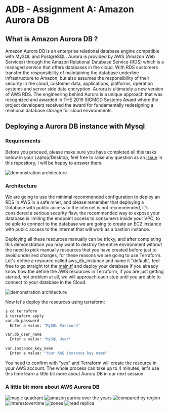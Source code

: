 # ADB - Assignment A: Amazon Aurora DB
## What is Amazon Aurora DB ?
Amazon Aurora DB is an enterprise relational database engine compatible with MySQL and PostgreSQL. Aurora is provided by AWS (Amazon Web Services) through the Amazon Relational Database Service (RDS) which is a managed service that offers databases in the cloud. With RDS customers transfer the responsibility of maintaining the database underline infrastructure to Amazon, but also assumes the responsibility of their security in the cloud, customer data, applications, platforms, operation systems and server side data encryption. Aurora is ultimately a new version of AWS RDS. The engineering behind Aurora is a unique approach that was recognized and awarded in THE 2019 SIGMOD Systems Award where the project developers received the award for fundamentally redesigning a relational database storage for cloud environments.

## Deploying a Aurora DB instance with Mysql

### Requirements

Before you proceed, please make sure you have completed all this tasks below in your Laptop/Desktop, feel free to raise any question as an [issue](#issue) in this repository, I will be happy to answer them. 

![demonstration architecture](img/requirements.png)

### Architecture
We are going to use the minimal recommended configuration to deploy an RDS in AWS in a safe mner, and please remember that deploying a Database with public access to the internet is not recommended, it's considered a serious security flaw, the recommended way to expose your database is limiting the endpoint access to consumers inside your VPC, to be able to connect to the database we are going to create an EC2 instance with public access to the internet that will work as a bastion instance. 

Deploying all these resources manually can be tricky, and after completing this demonstration you may want to destroy the entire environment without the need to pick manually resources that you have created before just to avoid undesired charges, for these reasons we are going to use Terraform. Let's define a resource called aws\_db\_instance and name it "default", feel free to go straight tot the [main.tf](terraform/main.tf) and deploy your detabase if you already know how the define the AWS resources in Terraform, if you are just getting started, not problem at all, we will approach each step until you are able to connect to your database in the Cloud. 

![demonstration architecture](img/architecture.png)


Now let's deploy the resources using terraform:
```bash
$ cd terraform
$ terraform apply 
var.db_password
  Enter a value: "MySQL Password"

var.db_user_name
  Enter a value: "MySQL User"

var.instance_key_name
  Enter a value: "Your AWS instance key name"
  ```

You need to confirm with "yes" and Terraform will create the resource in your AWS account. The whole process can take up to 4 minutes, let's use this time learn a little bit more about Aurora DB in our next session. 

### A little bit more about AWS Aurora DB
![magic quadrant ](img/magicquadrant.png)
![amazon aurora over the years](img/amazonauroraovertheyears.png)
![compared by region](img/comparedbyregion.png)
![Interestovertime ](img/Interestovertime.png)
![zones](img/zones.png)
![read replica](img/read-replica-cross-region.png)